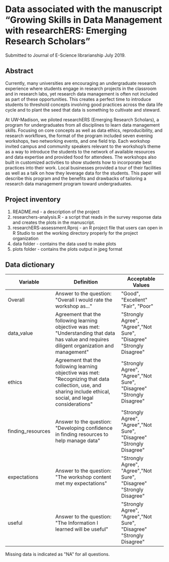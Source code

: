 # Data associated with the manuscript “Growing Skills in Data Management with researchERS: Emerging Research Scholars” 

Submitted to Journal of E-Science librarianship July 2019.

## Abstract
Currently, many universities are encouraging an undergraduate research experience where students engage in research projects in the classroom and in research labs, yet research data management is often not included as part of these opportunities. This creates a perfect time to introduce students to threshold concepts involving good practices across the data life cycle and to plant the seed that data is something to cultivate and steward.

At UW-Madison, we piloted researchERS (Emerging Research Scholars), a program for undergraduates from all disciplines to learn data management skills. Focusing on core concepts as well as data ethics, reproducibility, and research workflows, the format of the program included seven evening workshops, two networking events, and one field trip. Each workshop invited campus and community speakers relevant to the workshop’s theme as a way to introduce the students to the network of available resources and data expertise and provided food for attendees. The workshops also built in customized activities to show students how to incorporate best practices into their work. Local businesses provided a tour of their facilities as well as a talk on how they leverage data for the students. This paper will describe this program and the benefits and drawbacks of tailoring a research data management program toward undergraduates. 

## Project inventory
1. README.md - a description of the project
2. researchers-analysis.R - a script that reads in the survey response data and creates the plots in the manuscript.
3. researchERS-assessment.Rproj - an R project file that users can open in R Studio to set the working directory properly for the project organization
4. data folder - contains the data used to make plots
5. plots folder - contains the plots output in jpeg format

## Data dictionary
Variable|Definition|Acceptable Values
---|---|---
Overall| Answer to the question: "Overall I would rate the workshop as..."|"Good", "Excellent" "Fair", "Poor" 
data_value|Agreement that the following learning objective was met: "Understanding that data has value and requires diligent organization and management" | "Strongly Agree", "Agree","Not Sure", "Disagree" "Strongly Disagree"
ethics|Agreement that the following learning objective was met: "Recognizing that data collection, use, and sharing include ethical, social, and legal considerations"|"Strongly Agree", "Agree","Not Sure", "Disagree" "Strongly Disagree"
finding_resources|Answer to the question: "Developing confidence in finding resources to help manage data"|"Strongly Agree", "Agree","Not Sure", "Disagree" "Strongly Disagree"
expectations|Answer to the question: "The workshop content met my expectations"|"Strongly Agree", "Agree","Not Sure", "Disagree" "Strongly Disagree"
useful|Answer to the question: "The Information I learned will be useful"|"Strongly Agree", "Agree","Not Sure", "Disagree" "Strongly Disagree"

Missing data is indicated as "NA" for all questions.